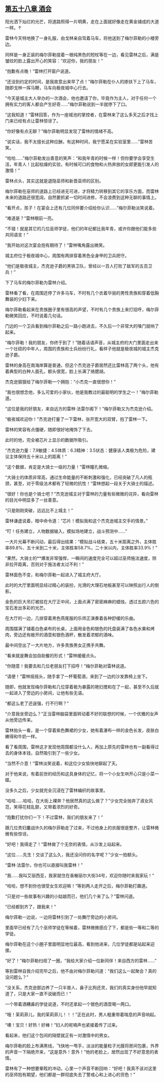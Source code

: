 ## [第五十八章 酒会](https://www.xxbiquge.com/11_11222/5428839.html)


  阳光洒下灿烂的光芒，将道路照得一片明黄，走在上面就好像走在黄金铺成的大道一样。↑

  雷林今天特地换了一身礼服，由戈林亲自驾着马车，将他送到了梅尔菲勒的小楼旁边。

  同样是一身正装的梅尔菲勒提着一根纯黑色的短杖等在一边，看见雷林之后，满是皱纹的脸上露出开心的笑容：“欢迎你，我的朋友！”

  “抱歉有点晚！”雷林打开窗户说道。

  “还没到约定的时间，是我故意出来早了点！”梅尔菲勒在仆人的掺扶下上了马车，随即戈林一挥马鞭，马车向极夜城中心行去。

  “今天是城主大人举办的一次酒会，他也邀请了你，毕竟作为主人，对于任何一个拥有实力的客人都会产生好奇……”梅尔菲勒说到一半就停下了口。

  “这我知道！”雷林回答，作为一座城池的掌控者，在雷林来了这么多天之后才找上门来已经有点让雷林惊讶了。

  “你好像有点无聊？”梅尔菲勒明显发现了雷林的情绪不高。

  “说实话，我不太擅长这种应酬，有这种时间，我宁愿呆在实验室里……”雷林苦笑。

  “哈哈……”梅尔菲勒发出善意的笑声：“和我年青的时候一样！但你要学会享受生活，年青人！比起枯燥的实验，有时候可口的食物和火热奔放的女郎更能引发人的激情！”

  雷林点头，其实这就是退隐巫师和新晋巫师的区别。

  梅尔菲勒在巫师的道路上已经进无可进，才将精力转移到其它的享乐方面，而雷林未来的道路还很宽阔，自然要抓紧一切时间进修，不会浪费到这种无聊的事情上。

  “看开点，孩子！在宴会上还有几位同伴要介绍给你认识……”梅尔菲勒淡笑说着。

  “难道是？”雷林眼前一亮。

  “不错！就是其它的几位巫师学徒，他们的年纪都比我年青，或许你跟他们能多些共同语言！”

  “我开始对这次宴会抱有期待了！”雷林嘴角露出微笑。

  城主府位于极夜城中心，周围有两排穿着黑色全身甲的卫兵把守。

  “他们是极夜城主，杰克逊子爵的黑铁卫队，曾经以一百人打败了敌军的五百卫兵！”

  下了马车的梅尔菲勒为雷林介绍。

  雷林看了看，在周围还停了许多马车，不时有几个衣着华丽的男性贵族和穿着低胸舞装的少妇下来。

  梅尔菲勒看起来在贵族圈子里有很高的声望，不时有几个贵族上来打招呼，梅尔菲勒微笑回应，不时说着几句话。

  门边的一个卫兵看到梅尔菲勒之后一路小跑进去，不久后一个非常大的嗓门就响了起来。

  “梅尔菲勒！我的朋友，你终于到了！”随着话语声音，从城主府的大门里面走出来一个壮硕的中年人，周围的贵族和士兵纷纷行礼，看样子他就是极夜城的城主杰克逊子爵。

  雷林的身高在南海岸算是普通，但这个杰克逊子爵居然还比雷林高了两个头，他有着典型的白种人面孔，额头很宽，脸上长满了络腮胡。

  杰克逊狠狠给了梅尔菲勒一个拥抱：“小杰克一直很想你！”

  “我也很想念他，多么可爱的小家伙，他是我教过的最聪明的学生之一！”梅尔菲勒道。

  “这位是我的好朋友，来自远方的雷林·法雷尔阁下！”梅尔菲勒又为杰克逊介绍。

  “极夜城欢迎你！”杰克逊打量了一下雷林，张开宽大的双臂，抱了雷林一下。

  雷林的笑容有点僵硬，随即很好地掩饰了下去。

  此时的他，完全被芯片上显示的数据所吸引。

  “杰克逊力量：7.9敏捷：4.5体质：6.3精神：3.5状态：健康该人类极为危险，建议主体保持五十米以上的距离！”

  “这个数据，肯定是大骑士一级的力量！”雷林瞳孔微缩。

  “大骑士的体质非常高，通过生命能量的不断刺激和强化，已经突破了凡人的瓶颈，甚至，对于零级法术都有了轻微的抗性！”雷林想起一段关于大骑士的描述。

  “很好！你也是个骑士吧？”杰克逊城主对于雷林的力量有些微微的诧异，看向雷林的目光中明显多了一丝善意。

  “只是刚刚突破，远远比不上城主！”

  雷林谦虚说着，暗中命令道：“芯片！模拟我和这个杰克逊城主交手的情景。”

  “叮！任务建立，人物数据输入，模拟场地建立，战斗预测中……”

  一大片光幕不断闪动，最后得出结果：“模拟战斗结束，五十米距离之外，主体胜率89.8%、五十米到二十米，主体胜率58.7%，二十米以内，主体胜率33.9%！”

  “果然，大骑士的**爆发非常强悍，一瞬间的速度完全可以超过巫师施法速度，除非拉开距离，否则对于施法者太过不利！”

  雷林面色不变，和梅尔菲勒一起进入了城主府大厅。

  此时的大厅里面明显经过精心的装扮，光滑的大理石地板甚至可以映照出行人的倒影。

  金色的巨大吊灯被挂在大厅正中间，上面点满了密密麻麻的蜡烛，透过五颜六色的宝石发出多彩的光芒。

  在大厅的一边，几排穿着黑色燕尾服的乐师正演奏着各种舒缓的乐曲。

  周围摆满了铺着白色桌布的长桌，上面用金色和银色的托盘装满了各色水果和烤肉，旁边还有敞开的酒壶和银色酒杯，散发着浓郁的酒味。

  最中间空出了一大片地方，许多贵族男女正携手共舞。

  “看来就是舞会加自助餐的形式！”雷林缓缓点头。

  “你随意！我要去和几位老朋友打下招呼！”梅尔菲勒对雷林说道。

  “请便！”雷林摇摇头，随手拿了一杯葡萄酒，来到了一边的沙发靠椅上坐下。

  随即，他就发现梅尔菲勒和几位穿着极为暴露的艳妇搅和在了一起，甚至不久后就一起进入了旁边的小房间，让他有些无语。

  “都这么老了还逞强，行不行啊？”

  “介意我坐旁边么？”正当雷林脑袋里面转动着不好的联想的时候，一个优雅的女声从他旁边传来。

  雷林抬头一看，是一个穿着紫色舞裙的少女，她有着瀑布一样的金色长发，皮肤白嫩得和牛奶一样。

  看了看周围，雷林这才发现他周围都没什么人，再加上原先的雷林也有一副看得过去的身体本钱，自然吸引到了一些少女。

  “当然不介意！”雷林淡笑说着，和这位少女愉快地聊起了天。

  对于他来说，有着前世的经历和这具身体的记忆，将一个小女生哄开心只是小菜一碟。

  没多久之后，少女就完全沉浸在了雷林编织的故事里。

  “哈哈……哈哈，在大街上裸奔？他居然真的这么做了？”少女完全抛弃了淑女风范，笑得花枝乱颤，又带着浓烈的好奇。

  “抱歉打扰你们一下！不过雷林，我们的朋友来了！”

  跟几位贵妇鏖战许久的梅尔菲勒走了过来，不过他身上的衣服很是整齐，让雷林微微有些惊讶。

  “好吧！我得走了！”雷林做了个无奈的表情，从沙发上站起来。

  “这位……先生！交谈了这么久，我还没问你的名字呢？”少女一拍额头。

  “雷林·法雷尔，你也可以直接叫我雷林！”

  “我……我叫艾丽西亚，我家就住在香榭丽尔大街34号，欢迎你随时来我家玩！”

  “哈哈，想不到你也很受女生欢迎嘛！”等到两人走开之后，梅尔菲勒打趣道。

  “只是对一些故事有兴趣的小姑娘而已，他们几个来了么？”雷林问道。

  “已经都到齐了，跟我来！”

  梅尔菲勒一边说，一边将雷林引到了一处舞厅旁边的小房间。

  里面早已经有了几个巫师学徒在等候着，雷林微微感应了下，都是些一等和二等的学徒。

  梅尔菲勒在这个小圈子里面明显地位最高，看到他进来，几位学徒都是站起来迎接。

  “好了！”梅尔菲勒扫视了一圈，“我给大家介绍一位新同伴！来自西方的雷林……”

  等到雷林自我介绍完毕之后，他不由对梅尔菲勒问道：“我们这么一起聚会？真的没问题么？”

  “没关系，杰克逊那边养了一只半兽人，鼻子比狗还灵，我们的真实身份他早就知道了，只是大家一直不说破而已！”

  一个带着酒糟鼻的学徒说道，不时还拿起一个银色的酒壶喝一两口。

  “哦！茉莉菲儿，我的茉莉菲儿！！！”正在此时，男人粗重带着喘息的声音响起。

  “噢！宝贝！好热！好棒！”妇人的呢喃声也紧接着传了过来。

  看起来，他们这个包间的隔壁就正有一对激情中的男女。

  梅尔菲勒的脸上布满黑线，飞快地一甩手，淡淡的能量粒子光膜将房间包裹，外界的声音一下隔绝开来，“这是意外！意外！”他的老脸上，居然出现了不好意思的表情。

  雷林有了一种想要晕眩的冲动，心里一个声音不断回响：“好吧！我真不该对这里的巫师抱有期望，他们都是一群彻底失去了警戒心和上进心的货色！”
